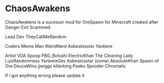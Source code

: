 # ChaosAwakens
ChaosAwakens is a sucessor mod for OreSpawn for Minecraft created after Danger Exit Scammed.

Lead Dev
TheyCallMeRandom

Coders
Meme Man
WeirdNerd
Asbestosstar
Yanbere

Artist
VDA Spoop
FBG_Bolushi
ElectricKhan
The Cleaning Lady
LuisRandomness
YanbereGev
Asbestosstar (some)
AbsoluteKhan
Spawn of Ore
DeuceWins
jjwiggs
killerking
Peeko
Spooder
Chromatic

If i got anything wrong please update it.

